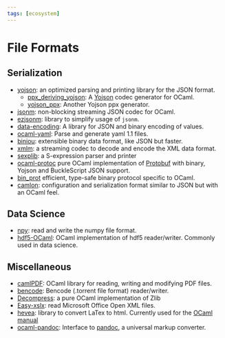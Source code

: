 ```yaml
---
tags: [ecosystem]
---
```


# File Formats

## Serialization

* [yojson](https://github.com/mjambon/yojson):
an optimized parsing and printing library for the JSON format.
    * [ppx_deriving_yojson](https://github.com/whitequark/ppx_deriving_yojson):
    A [Yojson](file_formats.md) codec generator for OCaml.
    * [yojson_ppx](https://github.com/NathanReb/ppx_yojson):
    Another Yojson ppx generator.
* [jsonm](http://erratique.ch/software/jsonm):
non-blocking streaming JSON codec for OCaml.
* [ezjsonm](https://github.com/mirage/ezjsonm):
library to simplify usage of `jsonm`.
* [data-encoding](https://gitlab.com/nomadic-labs/data-encoding):
A library for JSON and binary encoding of values.
* [ocaml-yaml](https://github.com/avsm/ocaml-yaml):
Parse and generate yaml 1.1 files.
* [biniou](https://github.com/mjambon/biniou): 
extensible binary data format, like JSON but faster.
* [xmlm](http://erratique.ch/software/xmlm):
a streaming codec to decode and encode the XML data format.
* [sexplib](https://github.com/janestreet/sexplib):
a S-expression parser and printer
* [ocaml-protoc](https://github.com/mransan/ocaml-protoc) pure OCaml implementation of [Protobuf](https://developers.google.com/protocol-buffers/) with binary, Yojson and BuckleScript JSON support.
* [bin_prot](https://github.com/janestreet/bin_prot) efficient, type-safe binary protocol specific to OCaml.
* [camlon](https://gitlab.com/camlspotter/camlon):
configuration and serialization format similar to JSON but with an OCaml feel.

## Data Science

* [npy](https://github.com/LaurentMazare/npy-ocaml):
read and write the numpy file format.
* [hdf5-OCaml](https://github.com/vbrankov/hdf5-ocaml):
OCaml implementation of hdf5 reader/writer.
Commonly used in data science.

## Miscellaneous

* [camlPDF](https://github.com/johnwhitington/camlpdf):
OCaml library for reading, writing and modifying PDF files.
* [bencode](https://github.com/rgrinberg/bencode):
Bencode (.torrent file format) reader/writer.
* [Decompress](https://github.com/oklm-wsh/Decompress):
a pure OCaml implementation of Zlib
* [Easy-xslx](https://github.com/brendanlong/ocaml-ooxml):
read Microsoft Office Open XML files.
* [hevea](https://github.com/maranget/hevea):
library to convert LaTex to html.
Currently used for the [OCaml manual](http://caml.inria.fr/pub/docs/manual-ocaml/)
* [ocaml-pandoc](https://github.com/smimram/ocaml-pandoc):
Interface to [pandoc](https://pandoc.org/MANUAL.html), a universal markup converter.

